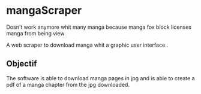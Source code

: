# mangaScraper
Dosn't work anymore whit many manga because manga fox block licenses manga from being view

A web scraper to download manga whit a graphic user interface . 

## Objectif

The software is able to download manga pages in jpg and is able to create a pdf of a manga
chapter from the jpg downloaded. 




